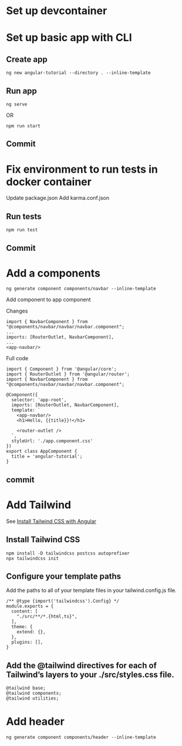 # Set up devcontainer

# Set up basic app with CLI
## Create app
```
ng new angular-tutorial --directory . --inline-template
```
## Run app
```
ng serve
```
OR
```
npm run start
```

## Commit

# Fix environment to run tests in docker container
Update package.json
Add karma.conf.json

## Run tests
```
npm run test
```

## Commit

# Add a components
```
ng generate component components/navbar --inline-template
```
Add component to app component

Changes
```
import { NavbarComponent } from "@components/navbar/navbar/navbar.component";
...
imports: [RouterOutlet, NavbarComponent],
...
<app-navbar/>
```
Full code
```
import { Component } from '@angular/core';
import { RouterOutlet } from '@angular/router';
import { NavbarComponent } from "@components/navbar/navbar/navbar.component";

@Component({
  selector: 'app-root',
  imports: [RouterOutlet, NavbarComponent],
  template: `
    <app-navbar/>
    <h1>Hello, {{title}}!</h1>

    <router-outlet />
  `,
  styleUrl: './app.component.css'
})
export class AppComponent {
  title = 'angular-tutorial';
}
```

## commit

# Add Tailwind
See [Install Tailwind CSS with Angular](https://tailwindcss.com/docs/guides/angular)
## Install Tailwind CSS
```
npm install -D tailwindcss postcss autoprefixer
npx tailwindcss init
```
## Configure your template paths
Add the paths to all of your template files in your tailwind.config.js file.
```
/** @type {import('tailwindcss').Config} */
module.exports = {
  content: [
    "./src/**/*.{html,ts}",
  ],
  theme: {
    extend: {},
  },
  plugins: [],
}
```
## Add the @tailwind directives for each of Tailwind’s layers to your ./src/styles.css file.
```
@tailwind base;
@tailwind components;
@tailwind utilities;
```

# Add header
```
ng generate component components/header --inline-template
```